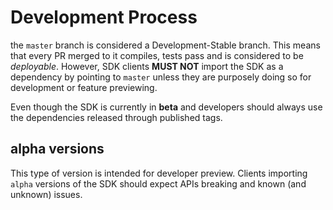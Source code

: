 # Development Process

the `master` branch is considered a Development-Stable branch. This means that every PR merged to it compiles, tests pass and is considered to be _deployable_. However, SDK clients **MUST NOT** import the SDK as a dependency by pointing to `master` unless they are purposely doing so for development or feature previewing. 

Even though the SDK is currently in **beta** and developers should always use the dependencies released through published tags. 

## alpha versions
This type of version is intended for developer preview. Clients importing `alpha` versions of the SDK should expect APIs breaking and known (and unknown) issues. 
